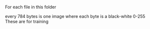 For each file in this folder

every 784 bytes is one image where each byte is a black-white 0-255
These are for training
